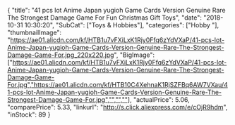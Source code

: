 {
	"title": "41 pcs lot Anime Japan yugioh Game Cards Version Genuine Rare The Strongest Damage Game For Fun Christmas Gift Toys",
	"date": "2018-10-31 10:30:20",
	"SubCat": ["Toys & Hobbies"],
	"categories": ["Hobby "],
	"thumbnailImage": "https://ae01.alicdn.com/kf/HTB1u7vFXiLxK1Rjy0Ffq6zYdVXaP/41-pcs-lot-Anime-Japan-yugioh-Game-Cards-Version-Genuine-Rare-The-Strongest-Damage-Game-For.jpg_220x220.jpg",
	"BigImage": ["https://ae01.alicdn.com/kf/HTB1u7vFXiLxK1Rjy0Ffq6zYdVXaP/41-pcs-lot-Anime-Japan-yugioh-Game-Cards-Version-Genuine-Rare-The-Strongest-Damage-Game-For.jpg","https://ae01.alicdn.com/kf/HTB10C4XehnaK1RjSZFBq6AW7VXau/41-pcs-lot-Anime-Japan-yugioh-Game-Cards-Version-Genuine-Rare-The-Strongest-Damage-Game-For.jpg","","",""],
	"actualPrice": 5.06,
	"comparePrice": 5.33,
	"linkurl": "http://s.click.aliexpress.com/e/cOjR9hdm",
	"inStock": 89
}
